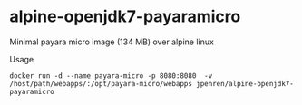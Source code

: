 # alpine-openjdk7-payaramicro

Minimal payara micro image (134 MB) over alpine linux

Usage

```
docker run -d --name payara-micro -p 8080:8080  -v /host/path/webapps/:/opt/payara-micro/webapps jpenren/alpine-openjdk7-payaramicro
```
